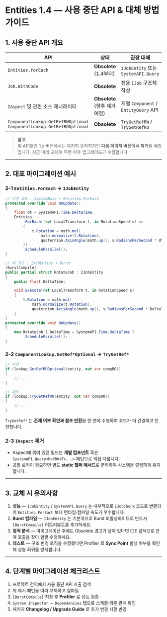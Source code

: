 # Entities 1.4 — 사용 중단 API & 대체 방법 가이드

## 1. 사용 중단 API 개요

| API | 상태 | 권장 대체 |
|-----|------|-----------|
| `Entities.ForEach` | **Obsolete** (1.4부터) | `IJobEntity` 또는 `SystemAPI.Query` |
| `Job.WithCode` | **Obsolete** | 전용 `IJob` 구조체 작성 |
| `IAspect` 및 관련 소스 제너레이터 | **Obsolete** (향후 제거 예정) | 개별 `Component` / `EntityQuery` API |
| `ComponentLookup.GetRefRWOptional`<br>`ComponentLookup.GetRefROOptional` | **Obsolete** | `TryGetRefRW` / `TryGetRefRO` |

> **참고**  
> 위 API들은 1.x 버전에서는 여전히 동작하지만 **다음 메이저 버전에서 제거**될 예정입니다. 지금 미리 교체해 두면 이후 업그레이드가 수월합니다.

---

## 2. 대표 마이그레이션 예시

### 2‑1 `Entities.ForEach` → `IJobEntity`

```csharp
// 이전 코드 : SystemBase + Entities.ForEach
protected override void OnUpdate()
{
    float dt = SystemAPI.Time.DeltaTime;
    Entities
        .ForEach((ref LocalTransform t, in RotationSpeed s) =>
        {
            t.Rotation = math.mul(
                math.normalize(t.Rotation),
                quaternion.AxisAngle(math.up(), s.RadiansPerSecond * dt));
        })
        .ScheduleParallel();
}

// 새 코드 : IJobEntity + Burst
[BurstCompile]
public partial struct RotateJob : IJobEntity
{
    public float DeltaTime;

    void Execute(ref LocalTransform t, in RotationSpeed s)
    {
        t.Rotation = math.mul(
            math.normalize(t.Rotation),
            quaternion.AxisAngle(math.up(), s.RadiansPerSecond * DeltaTime));
    }
}
protected override void OnUpdate()
{
    new RotateJob { DeltaTime = SystemAPI.Time.DeltaTime }
        .ScheduleParallel();
}
```

### 2‑2 `ComponentLookup.GetRef*Optional` → `TryGetRef*`

```csharp
// 이전
if (lookup.GetRefROOptional(entity, out var compRO))
{
    // ...
}

// 새로
if (lookup.TryGetRefRO(entity, out var compRO))
{
    // ...
}
```

`TryGetRef*` 는 **존재 여부 확인과 참조 반환**을 한 번에 수행하여 코드가 더 간결하고 안전합니다.

### 2‑3 `IAspect` 제거

* Aspect에 묶여 있던 필드는 **개별 컴포넌트** 혹은  
  `SystemAPI.Query<RefRW<T>, …>` 패턴으로 직접 다룹니다.  
* 공통 로직이 필요하면 별도 **static 헬퍼 메서드**로 분리하여 시스템을 깔끔하게 유지합니다.

---

## 3. 교체 시 유의사항

1. **성능** — `IJobEntity` / `SystemAPI.Query` 는 내부적으로 `IJobChunk` 코드로 변환되어 `Entities.ForEach` 보다 런타임·컴파일 속도가 우수합니다.  
2. **Burst 컴파일** — `IJobEntity` 는 기본적으로 Burst 비활성화이므로 반드시 `[BurstCompile]` 어트리뷰트를 추가하세요.  
3. **정적 분석** — 마이그레이션 후에도 Obsolete 경고가 남아 있다면 IDE 검색으로 잔여 호출을 찾아 일괄 수정하세요.  
4. **테스트** — 구조 변경 로직을 수정했다면 Profiler 로 **Sync Point** 발생 여부를 확인해 성능 회귀를 방지합니다.

---

## 4. 단계별 마이그레이션 체크리스트

1. 프로젝트 전역에서 사용 중단 API 호출 검색  
2. 위 예시 패턴을 따라 교체하고 컴파일  
3. `[BurstCompile]` 지정 후 **Profiler** 로 성능 검증  
4. `System Inspector → Dependencies` 탭으로 스케줄·의존 관계 확인  
5. 패키지 **Changelog / Upgrade Guide** 로 추가 변경 사항 반영
